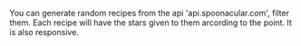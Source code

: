 You can generate random recipes from the api 'api.spoonacular.com', filter them. Each recipe will have the stars given to them arcording to the point. It is also responsive.